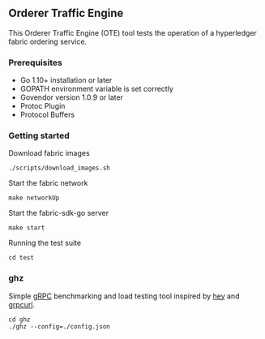 ## Orderer Traffic Engine
This Orderer Traffic Engine (OTE) tool tests the operation of a
hyperledger fabric ordering service.

### Prerequisites
- Go 1.10+ installation or later
- GOPATH environment variable is set correctly
- Govendor version 1.0.9 or later
- Protoc Plugin
- Protocol Buffers

### Getting started
Download fabric images
```
./scripts/download_images.sh
```
Start the fabric network
```
make networkUp
```
Start the fabric-sdk-go server
```
make start
```
Running the test suite
```
cd test
```

### ghz 
Simple [gRPC](http://grpc.io/) benchmarking and load testing tool inspired by [hey](https://github.com/rakyll/hey/) and [grpcurl](https://github.com/fullstorydev/grpcurl).

```
cd ghz
./ghz --config=./config.json 
```
